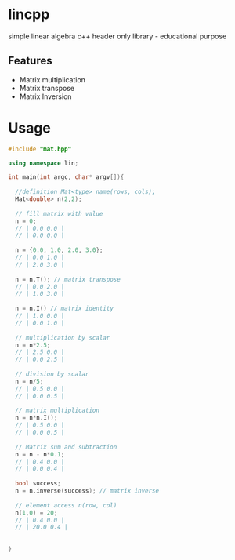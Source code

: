 # lincpp
simple linear algebra c++ header only library - educational purpose 

## Features 

- Matrix multiplication
- Matrix transpose 
- Matrix Inversion

# Usage

```C++
#include "mat.hpp"

using namespace lin;

int main(int argc, char* argv[]){
  
  //definition Mat<type> name(rows, cols);
  Mat<double> n(2,2);
  
  // fill matrix with value
  n = 0;
  // | 0.0 0.0 |
  // | 0.0 0.0 |
  
  n = {0.0, 1.0, 2.0, 3.0};
  // | 0.0 1.0 |
  // | 2.0 3.0 |
  
  n = n.T(); // matrix transpose
  // | 0.0 2.0 |
  // | 1.0 3.0 |
  
  n = n.I() // matrix identity
  // | 1.0 0.0 |
  // | 0.0 1.0 |
  
  // multiplication by scalar
  n = n*2.5;
  // | 2.5 0.0 |
  // | 0.0 2.5 |
  
  // division by scalar
  n = n/5;
  // | 0.5 0.0 |
  // | 0.0 0.5 |
  
  // matrix multiplication
  n = n*n.I();
  // | 0.5 0.0 |
  // | 0.0 0.5 |
  
  // Matrix sum and subtraction
  n = n - n*0.1;
  // | 0.4 0.0 |
  // | 0.0 0.4 |
  
  bool success;
  n = n.inverse(success); // matrix inverse
  
  // element access n(row, col)
  n(1,0) = 20;
  // | 0.4 0.0 |
  // | 20.0 0.4 |
  
  
}

```
